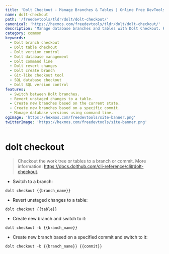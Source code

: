 ```yaml
---
title: 'Dolt Checkout - Manage Branches & Tables | Online Free DevTools by Hexmos'
name: dolt-checkout
path: '/freedevtools/tldr/dolt/dolt-checkout/'
canonical: 'https://hexmos.com/freedevtools/tldr/dolt/dolt-checkout/'
description: 'Manage database branches and tables with Dolt Checkout. Revert changes, switch branches, and create new branches with ease. Free online tool, no registration required.'
category: common
keywords:
  - Dolt branch checkout
  - Dolt table checkout
  - Dolt version control
  - Dolt database management
  - Dolt command line
  - Dolt revert changes
  - Dolt create branch
  - Git-like checkout tool
  - SQL database checkout
  - Dolt SQL version control
features:
  - Switch between Dolt branches.
  - Revert unstaged changes to a table.
  - Create new branches based on the current state.
  - Create new branches based on a specific commit.
  - Manage database versions using command line.
ogImage: 'https://hexmos.com/freedevtools/site-banner.png'
twitterImage: 'https://hexmos.com/freedevtools/site-banner.png'
---
```


# dolt checkout

> Checkout the work tree or tables to a branch or commit.
> More information: <https://docs.dolthub.com/cli-reference/cli#dolt-checkout>.

- Switch to a branch:

`dolt checkout {{branch_name}}`

- Revert unstaged changes to a table:

`dolt checkout {{table}}`

- Create new branch and switch to it:

`dolt checkout -b {{branch_name}}`

- Create new branch based on a specified commit and switch to it:

`dolt checkout -b {{branch_name}} {{commit}}`
